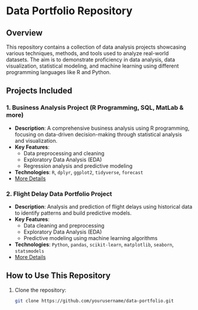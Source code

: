 # Data Portfolio Repository

## Overview
This repository contains a collection of data analysis projects showcasing various techniques, methods, and tools used to analyze real-world datasets. The aim is to demonstrate proficiency in data analysis, data visualization, statistical modeling, and machine learning using different programming languages like R and Python.

## Projects Included

### 1. **Business Analysis Project (R Programming, SQL, MatLab & more)**
   - **Description**: A comprehensive business analysis using R programming, focusing on data-driven decision-making through statistical analysis and visualization.
   - **Key Features**:
     - Data preprocessing and cleaning
     - Exploratory Data Analysis (EDA)
     - Regression analysis and predictive modeling
   - **Technologies**: `R`, `dplyr`, `ggplot2`, `tidyverse`, `forecast`
   - [More Details](./business_analysis/README.md) 

### 2. **Flight Delay Data Portfolio Project**
   - **Description**: Analysis and prediction of flight delays using historical data to identify patterns and build predictive models.
   - **Key Features**:
     - Data cleaning and preprocessing
     - Exploratory Data Analysis (EDA)
     - Predictive modeling using machine learning algorithms
   - **Technologies**: `Python`, `pandas`, `scikit-learn`, `matplotlib`, `seaborn`, `statsmodels`
   - [More Details](./flight_delay_analysis/README.md)

## How to Use This Repository
1. Clone the repository:
   ```bash
   git clone https://github.com/yourusername/data-portfolio.git

